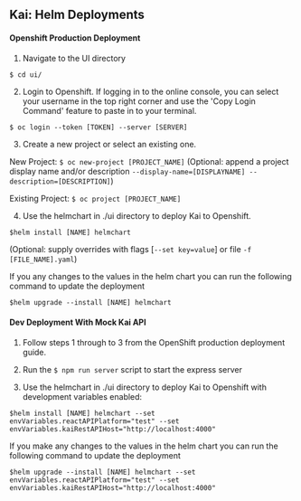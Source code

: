 ## Kai: Helm Deployments

#### Openshift Production Deployment

1. Navigate to the UI directory

`$ cd ui/`

2. Login to Openshift. If logging in to the online console, you can select your username in the top right corner and use the 'Copy Login Command' feature to paste in to your terminal.

`$ oc login --token [TOKEN] --server [SERVER]`

3. Create a new project or select an existing one.

New Project: `$ oc new-project [PROJECT_NAME]`
(Optional: append a project display name and/or description `--display-name=[DISPLAYNAME] --description=[DESCRIPTION]`)

Existing Project: `$ oc project [PROJECT_NAME]`

4. Use the helmchart in ./ui directory to deploy Kai to Openshift.

`$helm install [NAME] helmchart`

(Optional: supply overrides with flags [`--set key=value`] or file `-f [FILE_NAME].yaml`)

If you any changes to the values in the helm chart you can run the following command to update the deployment

`$helm upgrade --install [NAME] helmchart`

#### Dev Deployment With Mock Kai API

1. Follow steps 1 through to 3 from the OpenShift production deployment guide.

2. Run the `$ npm run server` script to start the express server

3. Use the helmchart in ./ui directory to deploy Kai to Openshift with development variables enabled:

`$helm install [NAME] helmchart --set envVariables.reactAPIPlatform="test" --set envVariables.kaiRestAPIHost="http://localhost:4000"`

If you make any changes to the values in the helm chart you can run the following command to update the deployment

`$helm upgrade --install [NAME] helmchart --set envVariables.reactAPIPlatform="test" --set envVariables.kaiRestAPIHost="http://localhost:4000"`

